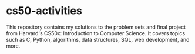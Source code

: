 # cs50-activities
This repository contains my solutions to the problem sets and final project from Harvard's CS50x: Introduction to Computer Science.  It covers topics such as C, Python, algorithms, data structures, SQL, web development, and more.
